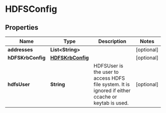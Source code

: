 

# HDFSConfig

## Properties

Name | Type | Description | Notes
------------ | ------------- | ------------- | -------------
**addresses** | **List&lt;String&gt;** |  |  [optional]
**hDFSKrbConfig** | [**HDFSKrbConfig**](HDFSKrbConfig.md) |  |  [optional]
**hdfsUser** | **String** | HDFSUser is the user to access HDFS file system. It is ignored if either ccache or keytab is used. |  [optional]



